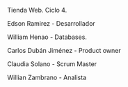 Tienda Web. Ciclo 4.

Edson Ramirez - Desarrollador

William Henao - Databases.

Carlos Dubán Jiménez - Product owner

Claudia Solano - Scrum Master

Willian Zambrano - Analista






